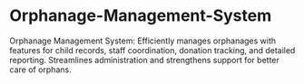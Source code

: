 # Orphanage-Management-System
Orphanage Management System: Efficiently manages orphanages with features for child records, staff coordination, donation tracking, and detailed reporting. Streamlines administration and strengthens support for better care of orphans.
